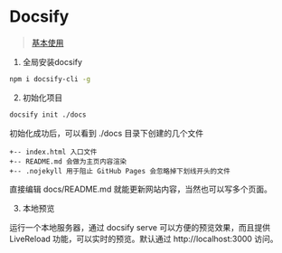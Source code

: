 # Docsify

> [基本使用](https://docsify.js.org/#/zh-cn/quickstart)

1. 全局安装docsify

```bash
npm i docsify-cli -g
```

2. 初始化项目

```bash
docsify init ./docs
```

初始化成功后，可以看到 ./docs 目录下创建的几个文件

```
+-- index.html 入口文件
+-- README.md 会做为主页内容渲染
+-- .nojekyll 用于阻止 GitHub Pages 会忽略掉下划线开头的文件
```

直接编辑 docs/README.md 就能更新网站内容，当然也可以写多个页面。

3. 本地预览

运行一个本地服务器，通过 docsify serve 可以方便的预览效果，而且提供 LiveReload 功能，可以实时的预览。默认通过 http://localhost:3000 访问。
